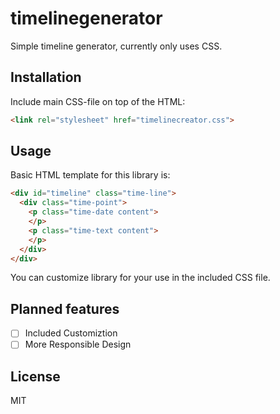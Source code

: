 # timelinegenerator
Simple timeline generator, currently only uses CSS.
## Installation 
Include main CSS-file on top of the HTML:
```html
<link rel="stylesheet" href="timelinecreator.css">
```
## Usage 
Basic HTML template for this library is:
```html
<div id="timeline" class="time-line">
  <div class="time-point">
    <p class="time-date content">
    </p>
    <p class="time-text content">
    </p>
  </div>
</div>
```
You can customize library for your use in the included CSS file.
## Planned features
- [ ] Included Customiztion
- [ ] More Responsible Design
## License 
  MIT

